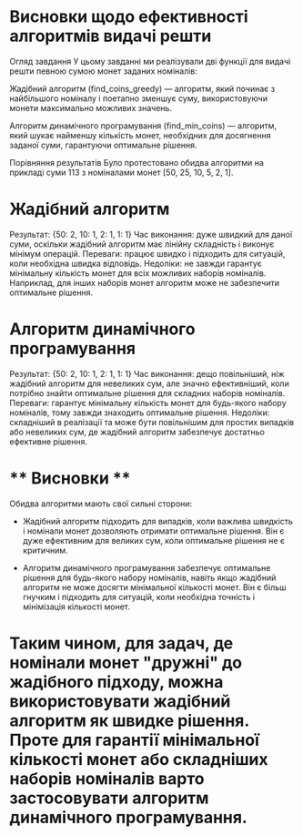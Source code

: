 # **Висновки щодо ефективності алгоритмів видачі решти**
Огляд завдання
У цьому завданні ми реалізували дві функції для видачі решти певною сумою монет заданих номіналів:

Жадібний алгоритм (find_coins_greedy) — алгоритм, який починає з найбільшого номіналу і поетапно зменшує суму, використовуючи монети максимально можливих значень.

Алгоритм динамічного програмування (find_min_coins) — алгоритм, який шукає найменшу кількість монет, необхідних для досягнення заданої суми, гарантуючи оптимальне рішення.

Порівняння результатів
Було протестовано обидва алгоритми на прикладі суми 113 з номіналами монет [50, 25, 10, 5, 2, 1].

# Жадібний алгоритм
Результат: {50: 2, 10: 1, 2: 1, 1: 1}
Час виконання: дуже швидкий для даної суми, оскільки жадібний алгоритм має лінійну складність і виконує мінімум операцій.
Переваги: працює швидко і підходить для ситуацій, коли необхідна швидка відповідь.
Недоліки: не завжди гарантує мінімальну кількість монет для всіх можливих наборів номіналів. Наприклад, для інших наборів монет алгоритм може не забезпечити оптимальне рішення.

# Алгоритм динамічного програмування
Результат: {50: 2, 10: 1, 2: 1, 1: 1}
Час виконання: дещо повільніший, ніж жадібний алгоритм для невеликих сум, але значно ефективніший, коли потрібно знайти оптимальне рішення для складних наборів номіналів.
Переваги: гарантує мінімальну кількість монет для будь-якого набору номіналів, тому завжди знаходить оптимальне рішення.
Недоліки: складніший в реалізації та може бути повільнішим для простих випадків або невеликих сум, де жадібний алгоритм забезпечує достатньо ефективне рішення.

# ** Висновки **
Обидва алгоритми мають свої сильні сторони:

- Жадібний алгоритм підходить для випадків, коли важлива швидкість і номінали монет дозволяють отримати оптимальне рішення. Він є дуже ефективним для великих сум, коли оптимальне рішення не є критичним.

- Алгоритм динамічного програмування забезпечує оптимальне рішення для будь-якого набору номіналів, навіть якщо жадібний алгоритм не може досягти мінімальної кількості монет. Він є більш гнучким і підходить для ситуацій, коли необхідна точність і мінімізація кількості монет.

# Таким чином, для задач, де номінали монет "дружні" до жадібного підходу, можна використовувати жадібний алгоритм як швидке рішення. Проте для гарантії мінімальної кількості монет або складніших наборів номіналів варто застосовувати алгоритм динамічного програмування.